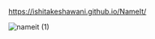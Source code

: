 https://ishitakeshawani.github.io/NameIt/

![nameit (1)](https://user-images.githubusercontent.com/50510726/116118946-7d969000-a6db-11eb-96ae-68c7a5f1a27f.gif)
